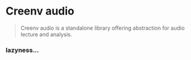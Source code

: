 # Creenv audio 

> Creenv audio is a standalone library offering abstraction for audio lecture and analysis. 

### lazyness...